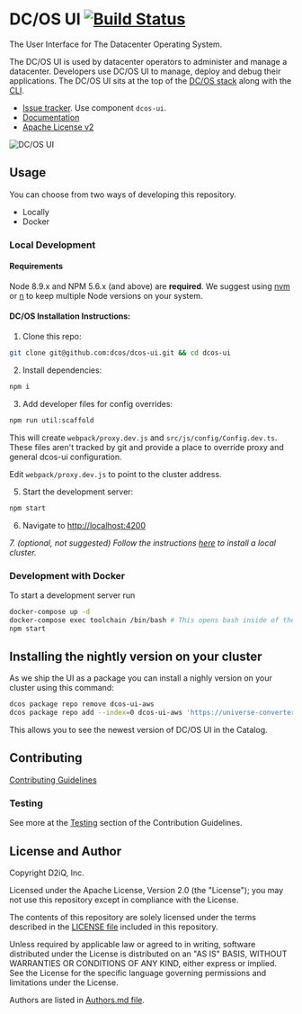 # DC/OS UI [![Build Status](https://jenkins.mesosphere.com/service/jenkins/buildStatus/icon?job=frontend/dcos-ui-oss-pipeline/master)](https://jenkins.mesosphere.com/service/jenkins/job/frontend/job/dcos-ui-oss-pipeline/job/master/)

The User Interface for The Datacenter Operating System.

The DC/OS UI is used by datacenter operators to administer and manage a datacenter. Developers use DC/OS UI to manage, deploy and debug their applications. The DC/OS UI sits at the top of the [DC/OS stack](https://dcos.io/docs/latest/overview/architecture/) along with the [CLI](github.com/dcos/dcos-cli).

- [Issue tracker](https://jira.dcos.io). Use component `dcos-ui`.
- [Documentation](https://dcos.io/docs/latest/usage/webinterface/)
- [Apache License v2](./LICENSE)

![DC/OS UI](./.github/dcos-ui.gif)

## Usage

You can choose from two ways of developing this repository.

- Locally
- Docker

### Local Development

#### Requirements

Node 8.9.x and NPM 5.6.x (and above) are **required**. We suggest using [nvm](https://github.com/creationix/nvm) or [n](https://github.com/tj/n) to keep multiple Node versions on your system.

#### DC/OS Installation Instructions:

1.  Clone this repo:

```sh
git clone git@github.com:dcos/dcos-ui.git && cd dcos-ui
```

2.  Install dependencies:

```sh
npm i
```

3.  Add developer files for config overrides:

```sh
npm run util:scaffold
```

This will create `webpack/proxy.dev.js` and `src/js/config/Config.dev.ts`. These files aren't tracked by git and provide a place to override proxy and general dcos-ui configuration.

Edit `webpack/proxy.dev.js` to point to the cluster address.

5.  Start the development server:

```sh
npm start
```

6.  Navigate to [http://localhost:4200](http://localhost:4200)

_7. (optional, not suggested) Follow the instructions [here](https://github.com/dcos/dcos-vagrant) to install a local cluster._

### Development with Docker

To start a development server run

```sh
docker-compose up -d
docker-compose exec toolchain /bin/bash # This opens bash inside of the docker container
npm start
```

## Installing the nightly version on your cluster

As we ship the UI as a package you can install a nighly version on your cluster
using this command:

```sh
dcos package repo remove dcos-ui-aws
dcos package repo add --index=0 dcos-ui-aws 'https://universe-converter.mesosphere.com/transform?url=https://dcos-ui-universe.s3.amazonaws.com/oss/dcos-ui/latest/stub-universe-dcos-ui.json'
```

This allows you to see the newest version of DC/OS UI in the Catalog.

## Contributing

[Contributing Guidelines](./CONTRIBUTING.md)

### Testing

See more at the [Testing](./CONTRIBUTING.md#testing) section of the Contribution Guidelines.

## License and Author

Copyright D2iQ, Inc.

Licensed under the Apache License, Version 2.0 (the "License");
you may not use this repository except in compliance with the License.

The contents of this repository are solely licensed under the terms described in the [LICENSE file](./LICENSE) included in this repository.

Unless required by applicable law or agreed to in writing, software
distributed under the License is distributed on an "AS IS" BASIS,
WITHOUT WARRANTIES OR CONDITIONS OF ANY KIND, either express or implied.
See the License for the specific language governing permissions and
limitations under the License.

Authors are listed in [Authors.md file](./Authors.md).
